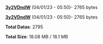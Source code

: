 [**3y2VDndW**](/data/3y2VDndW.txt) (04/01/23 - 05:50)- 2765 bytes

[**3y2VDndW**](/data/3y2VDndW.txt) (04/01/23 - 05:50)- 2765 bytes

**Total Datas**: 2795

**Total Size**: 18.08 MB / 18.1 MB